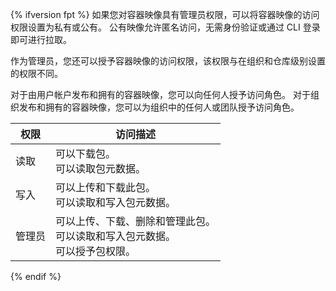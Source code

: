 {% ifversion fpt %}
如果您对容器映像具有管理员权限，可以将容器映像的访问权限设置为私有或公有。 公有映像允许匿名访问，无需身份验证或通过 CLI 登录即可进行拉取。

作为管理员，您还可以授予容器映像的访问权限，该权限与在组织和仓库级别设置的权限不同。

对于由用户帐户发布和拥有的容器映像，您可以向任何人授予访问角色。 对于组织发布和拥有的容器映像，您可以为组织中的任何人或团队授予访问角色。

| 权限  | 访问描述                                                         |
| --- | ------------------------------------------------------------ |
| 读取  | 可以下载包。 <br> 可以读取包元数据。                                  |
| 写入  | 可以上传和下载此包。 <br> 可以读取和写入包元数据。                           |
| 管理员 | 可以上传、下载、删除和管理此包。 <br> 可以读取和写入包元数据。 <br> 可以授予包权限。 |
{% endif %}
